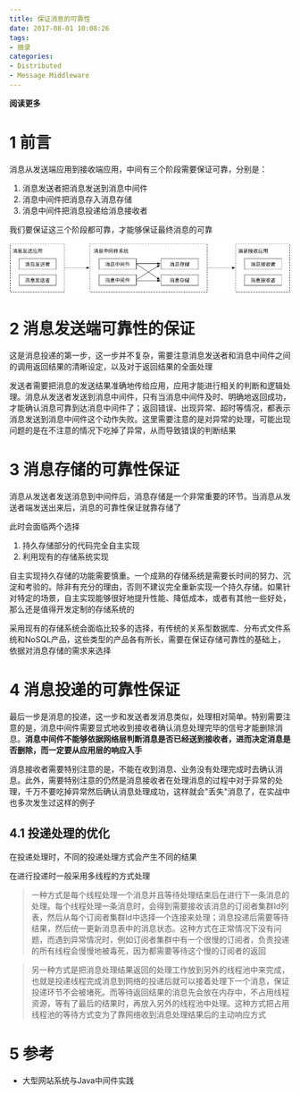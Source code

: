 ```yaml
---
title: 保证消息的可靠性
date: 2017-08-01 10:08:26
tags: 
- 摘录
categories: 
- Distributed
- Message Middleware
---
```


__阅读更多__

<!--more-->

# 1 前言

消息从发送端应用到接收端应用，中间有三个阶段需要保证可靠，分别是：

1. 消息发送者把消息发送到消息中间件
1. 消息中间件把消息存入消息存储
1. 消息中间件把消息投递给消息接收者

我们要保证这三个阶段都可靠，才能够保证最终消息的可靠

![fig1](/images/保证消息的可靠性/fig1.png)

# 2 消息发送端可靠性的保证

这是消息投递的第一步，这一步并不复杂，需要注意消息发送者和消息中间件之间的调用返回结果的清晰设定，以及对于返回结果的全面处理

发送者需要把消息的发送结果准确地传给应用，应用才能进行相关的判断和逻辑处理。消息从发送者发送到消息中间件，只有当消息中间件及时、明确地返回成功，才能确认消息可靠到达消息中间件了；返回错误、出现异常、超时等情况，都表示消息发送到消息中间件这个动作失败。这里需要注意的是对异常的处理，可能出现问题的是在不注意的情况下吃掉了异常，从而导致错误的判断结果

# 3 消息存储的可靠性保证

消息从发送者发送消息到中间件后，消息存储是一个非常重要的环节。当消息从发送者端发送出来后，消息的可靠性保证就靠存储了

此时会面临两个选择

1. 持久存储部分的代码完全自主实现
1. 利用现有的存储系统实现

自主实现持久存储的功能需要慎重。一个成熟的存储系统是需要长时间的努力、沉淀和考验的。除非有充分的理由，否则不建议完全重新实现一个持久存储。如果针对特定的场景，自主实现能够很好地提升性能、降低成本，或者有其他一些好处，那么还是值得开发定制的存储系统的

采用现有的存储系统会面临比较多的选择，有传统的关系型数据库、分布式文件系统和NoSQL产品，这些类型的产品各有所长，需要在保证存储可靠性的基础上，依据对消息存储的需求来选择

# 4 消息投递的可靠性保证

最后一步是消息的投递，这一步和发送者发消息类似，处理相对简单。特别需要注意的是，消息中间件需要显式地收到接收者确认消息处理完毕的信号才能删除消息。__消息中间件不能够依据网络层判断消息是否已经送到接收者，进而决定消息是否删除，而一定要从应用层的响应入手__

消息接收者需要特别注意的是，不能在收到消息、业务没有处理完成时去确认消息。此外，需要特别注意的仍然是消息接收者在处理消息的过程中对于异常的处理，千万不要吃掉异常然后确认消息处理成功，这样就会"丢失"消息了，在实战中也多次发生过这样的例子

## 4.1 投递处理的优化

在投递处理时，不同的投递处理方式会产生不同的结果

在进行投递时一般采用多线程的方式处理

> 一种方式是每个线程处理一个消息并且等待处理结束后在进行下一条消息的处理。每个线程处理一条消息时，会得到需要接收该消息的订阅者集群Id列表，然后从每个订阅者集群Id中选择一个连接来处理；消息投递后需要等待结果，然后统一更新消息表中的消息状态。这种方式在正常情况下没有问题，而遇到异常情况时，例如订阅者集群中有一个很慢的订阅者，负责投递的所有线程会慢慢地被毒死，因为都需要等待这个慢的订阅者的返回

> 另一种方式是把消息处理结果返回的处理工作放到另外的线程池中来完成，也就是投递线程完成消息到网络的投递后就可以接着处理下一个消息，保证投递环节不会被堵死。而等待返回结果的消息先会放在内存中，不占用线程资源，等有了最后的结果时，再放入另外的线程池中处理。这种方式把占用线程池的等待方式变为了靠网络收到消息处理结果后的主动响应方式

# 5 参考

* 大型网站系统与Java中间件实践
